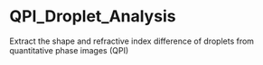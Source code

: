 # QPI_Droplet_Analysis
Extract the shape and refractive index difference of droplets from quantitative phase images (QPI)
